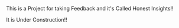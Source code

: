 ﻿This is a Project for taking Feedback and it's Called Honest Insights!!

 It is Under Construction!!
